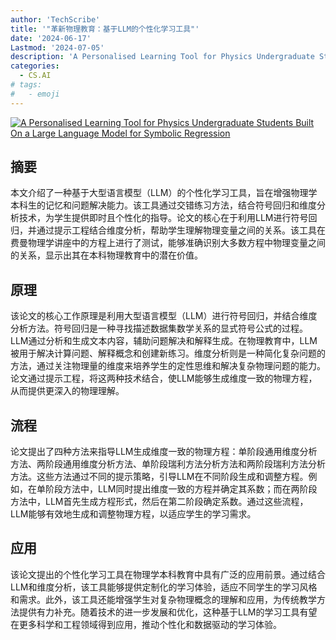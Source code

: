 ```yaml
---
author: 'TechScribe'
title: '"革新物理教育：基于LLM的个性化学习工具"'
date: '2024-06-17'
Lastmod: '2024-07-05'
description: 'A Personalised Learning Tool for Physics Undergraduate Students Built On a Large Language Model for Symbolic Regression'
categories:
  - CS.AI
# tags:
#   - emoji
---
```


[![A Personalised Learning Tool for Physics Undergraduate Students Built On a Large Language Model for Symbolic Regression](https://arxiv-research-1301205113.cos.ap-guangzhou.myqcloud.com/images/2407.00065v1.pdf_0.jpg)](https://arxiv.org/abs/2407.00065v1)

## 摘要

本文介绍了一种基于大型语言模型（LLM）的个性化学习工具，旨在增强物理学本科生的记忆和问题解决能力。该工具通过交错练习方法，结合符号回归和维度分析技术，为学生提供即时且个性化的指导。论文的核心在于利用LLM进行符号回归，并通过提示工程结合维度分析，帮助学生理解物理变量之间的关系。该工具在费曼物理学讲座中的方程上进行了测试，能够准确识别大多数方程中物理变量之间的关系，显示出其在本科物理教育中的潜在价值。<!--more-->

## 原理

该论文的核心工作原理是利用大型语言模型（LLM）进行符号回归，并结合维度分析方法。符号回归是一种寻找描述数据集数学关系的显式符号公式的过程。LLM通过分析和生成文本内容，辅助问题解决和解释生成。在物理教育中，LLM被用于解决计算问题、解释概念和创建新练习。维度分析则是一种简化复杂问题的方法，通过关注物理量的维度来培养学生的定性思维和解决复杂物理问题的能力。论文通过提示工程，将这两种技术结合，使LLM能够生成维度一致的物理方程，从而提供更深入的物理理解。

## 流程

论文提出了四种方法来指导LLM生成维度一致的物理方程：单阶段通用维度分析方法、两阶段通用维度分析方法、单阶段瑞利方法分析方法和两阶段瑞利方法分析方法。这些方法通过不同的提示策略，引导LLM在不同阶段生成和调整方程。例如，在单阶段方法中，LLM同时提出维度一致的方程并确定其系数；而在两阶段方法中，LLM首先生成方程形式，然后在第二阶段确定系数。通过这些流程，LLM能够有效地生成和调整物理方程，以适应学生的学习需求。

## 应用

该论文提出的个性化学习工具在物理学本科教育中具有广泛的应用前景。通过结合LLM和维度分析，该工具能够提供定制化的学习体验，适应不同学生的学习风格和需求。此外，该工具还能增强学生对复杂物理概念的理解和应用，为传统教学方法提供有力补充。随着技术的进一步发展和优化，这种基于LLM的学习工具有望在更多科学和工程领域得到应用，推动个性化和数据驱动的学习体验。
